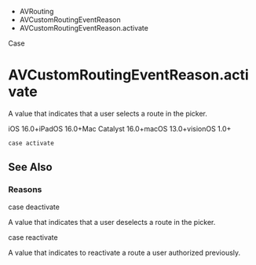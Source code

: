 

- AVRouting
- AVCustomRoutingEventReason
-  AVCustomRoutingEventReason.activate 

Case

# AVCustomRoutingEventReason.activate

A value that indicates that a user selects a route in the picker.

iOS 16.0+iPadOS 16.0+Mac Catalyst 16.0+macOS 13.0+visionOS 1.0+

``` source
case activate
```

## See Also

### Reasons

case deactivate

A value that indicates that a user deselects a route in the picker.

case reactivate

A value that indicates to reactivate a route a user authorized previously.

